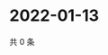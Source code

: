 # 2022-01-13

共 0 条

<!-- BEGIN WEIBO -->
<!-- 最后更新时间 Thu Jan 13 2022 17:00:42 GMT+0800 (China Standard Time) -->

<!-- END WEIBO -->
